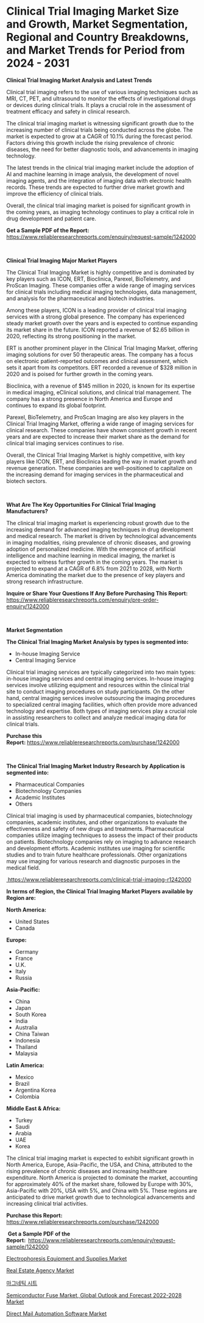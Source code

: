 <p><h1>Clinical Trial Imaging Market Size and Growth, Market Segmentation, Regional and Country Breakdowns, and Market Trends for Period from 2024 -  2031</h1></p><p><strong>Clinical Trial Imaging Market Analysis and Latest Trends</strong></p>
<p><p>Clinical trial imaging refers to the use of various imaging techniques such as MRI, CT, PET, and ultrasound to monitor the effects of investigational drugs or devices during clinical trials. It plays a crucial role in the assessment of treatment efficacy and safety in clinical research.</p><p>The clinical trial imaging market is witnessing significant growth due to the increasing number of clinical trials being conducted across the globe. The market is expected to grow at a CAGR of 10.1% during the forecast period. Factors driving this growth include the rising prevalence of chronic diseases, the need for better diagnostic tools, and advancements in imaging technology.</p><p>The latest trends in the clinical trial imaging market include the adoption of AI and machine learning in image analysis, the development of novel imaging agents, and the integration of imaging data with electronic health records. These trends are expected to further drive market growth and improve the efficiency of clinical trials.</p><p>Overall, the clinical trial imaging market is poised for significant growth in the coming years, as imaging technology continues to play a critical role in drug development and patient care.</p></p>
<p><strong>Get a Sample PDF of the Report:&nbsp;</strong> <a href="https://www.reliableresearchreports.com/enquiry/request-sample/1242000">https://www.reliableresearchreports.com/enquiry/request-sample/1242000</a></p>
<p>&nbsp;</p>
<p><strong>Clinical Trial Imaging Major Market Players</strong></p>
<p><p>The Clinical Trial Imaging Market is highly competitive and is dominated by key players such as ICON, ERT, Bioclinica, Parexel, BioTelemetry, and ProScan Imaging. These companies offer a wide range of imaging services for clinical trials including medical imaging technologies, data management, and analysis for the pharmaceutical and biotech industries.</p><p>Among these players, ICON is a leading provider of clinical trial imaging services with a strong global presence. The company has experienced steady market growth over the years and is expected to continue expanding its market share in the future. ICON reported a revenue of $2.65 billion in 2020, reflecting its strong positioning in the market.</p><p>ERT is another prominent player in the Clinical Trial Imaging Market, offering imaging solutions for over 50 therapeutic areas. The company has a focus on electronic patient-reported outcomes and clinical assessment, which sets it apart from its competitors. ERT recorded a revenue of $328 million in 2020 and is poised for further growth in the coming years.</p><p>Bioclinica, with a revenue of $145 million in 2020, is known for its expertise in medical imaging, eClinical solutions, and clinical trial management. The company has a strong presence in North America and Europe and continues to expand its global footprint.</p><p>Parexel, BioTelemetry, and ProScan Imaging are also key players in the Clinical Trial Imaging Market, offering a wide range of imaging services for clinical research. These companies have shown consistent growth in recent years and are expected to increase their market share as the demand for clinical trial imaging services continues to rise.</p><p>Overall, the Clinical Trial Imaging Market is highly competitive, with key players like ICON, ERT, and Bioclinica leading the way in market growth and revenue generation. These companies are well-positioned to capitalize on the increasing demand for imaging services in the pharmaceutical and biotech sectors.</p></p>
<p>&nbsp;</p>
<p><strong>What Are The Key Opportunities For Clinical Trial Imaging Manufacturers?</strong></p>
<p><p>The clinical trial imaging market is experiencing robust growth due to the increasing demand for advanced imaging techniques in drug development and medical research. The market is driven by technological advancements in imaging modalities, rising prevalence of chronic diseases, and growing adoption of personalized medicine. With the emergence of artificial intelligence and machine learning in medical imaging, the market is expected to witness further growth in the coming years. The market is projected to expand at a CAGR of 6.8% from 2021 to 2028, with North America dominating the market due to the presence of key players and strong research infrastructure.</p></p>
<p><strong>Inquire or Share Your Questions If Any Before Purchasing This Report:</strong> <a href="https://www.reliableresearchreports.com/enquiry/pre-order-enquiry/1242000">https://www.reliableresearchreports.com/enquiry/pre-order-enquiry/1242000</a></p>
<p>&nbsp;</p>
<p><strong>Market Segmentation</strong></p>
<p><strong>The Clinical Trial Imaging Market Analysis by types is segmented into:</strong></p>
<p><ul><li>In-house Imaging Service</li><li>Central Imaging Service</li></ul></p>
<p><p>Clinical trial imaging services are typically categorized into two main types: in-house imaging services and central imaging services. In-house imaging services involve utilizing equipment and resources within the clinical trial site to conduct imaging procedures on study participants. On the other hand, central imaging services involve outsourcing the imaging procedures to specialized central imaging facilities, which often provide more advanced technology and expertise. Both types of imaging services play a crucial role in assisting researchers to collect and analyze medical imaging data for clinical trials.</p></p>
<p><strong>Purchase this Report:&nbsp;</strong><a href="https://www.reliableresearchreports.com/purchase/1242000">https://www.reliableresearchreports.com/purchase/1242000</a></p>
<p>&nbsp;</p>
<p><strong>The Clinical Trial Imaging Market Industry Research by Application is segmented into:</strong></p>
<p><ul><li>Pharmaceutical Companies</li><li>Biotechnology Companies</li><li>Academic Institutes</li><li>Others</li></ul></p>
<p><p>Clinical trial imaging is used by pharmaceutical companies, biotechnology companies, academic institutes, and other organizations to evaluate the effectiveness and safety of new drugs and treatments. Pharmaceutical companies utilize imaging techniques to assess the impact of their products on patients. Biotechnology companies rely on imaging to advance research and development efforts. Academic institutes use imaging for scientific studies and to train future healthcare professionals. Other organizations may use imaging for various research and diagnostic purposes in the medical field.</p></p>
<p><a href="https://www.reliableresearchreports.com/clinical-trial-imaging-r1242000">&nbsp;https://www.reliableresearchreports.com/clinical-trial-imaging-r1242000</a></p>
<p><strong>In terms of Region, the Clinical Trial Imaging Market Players available by Region are:</strong></p>
<p>
    <p> <strong> North America: </strong>
        <ul>
            <li>United States</li>
            <li>Canada</li>
        </ul>
        </p> 
    <p> <strong> Europe: </strong>
        <ul>
            <li>Germany</li>
            <li>France</li>
            <li>U.K.</li>
            <li>Italy</li>
            <li>Russia</li>
        </ul>
        </p> 
    <p> <strong> Asia-Pacific: </strong>
        <ul>
            <li>China</li>
            <li>Japan</li>
            <li>South Korea</li>
            <li>India</li>
            <li>Australia</li>
            <li>China Taiwan</li>
            <li>Indonesia</li>
            <li>Thailand</li>
            <li>Malaysia</li>
        </ul>
        </p> 
    <p> <strong> Latin America: </strong>
        <ul>
            <li>Mexico</li>
            <li>Brazil</li>
            <li>Argentina Korea</li>
            <li>Colombia</li>
        </ul>
        </p> 
    <p> <strong> Middle East & Africa: </strong>
        <ul>
            <li>Turkey</li>
            <li>Saudi</li>
            <li>Arabia</li>
            <li>UAE</li>
            <li>Korea</li>
        </ul>
    </p>
    </p>
<p><p>The clinical trial imaging market is expected to exhibit significant growth in North America, Europe, Asia-Pacific, the USA, and China, attributed to the rising prevalence of chronic diseases and increasing healthcare expenditure. North America is projected to dominate the market, accounting for approximately 40% of the market share, followed by Europe with 30%, Asia-Pacific with 20%, USA with 5%, and China with 5%. These regions are anticipated to drive market growth due to technological advancements and increasing clinical trial activities.</p></p>
<p><strong>Purchase this Report: </strong><a href="https://www.reliableresearchreports.com/purchase/1242000">https://www.reliableresearchreports.com/purchase/1242000</a></p>
<p>&nbsp;<strong>Get a Sample PDF of the Report:&nbsp;&nbsp;</strong><a href="https://www.reliableresearchreports.com/enquiry/request-sample/1242000">https://www.reliableresearchreports.com/enquiry/request-sample/1242000</a></p>
<p><strong></strong></p>
<p><p><a href="https://issuu.com/reportprime-2/docs/electrophoresis-equipment-and-supplies-market-size">Electrophoresis Equipment and Supplies Market</a></p><p><a href="https://medium.com/@brendamoreno1988/real-estate-agency-market-size-share-trends-analysis-report-by-end-use-a1060f83fc31">Real Estate Agency Market</a></p><p><a href="https://medium.com/@ucghafeg91/%EC%9E%90%EC%84%9D-%EC%8B%9C%ED%8A%B8-%EC%8B%9C%EC%9E%A5-%EB%B6%84%EC%84%9D-%EB%B3%B4%EA%B3%A0%EC%84%9C-%EC%A7%80%EC%97%AD-%EC%9C%A0%ED%98%95-%EC%9D%BC%EB%B0%98-%EC%B4%88%EB%B0%95-%EB%B0%8F-%EC%9D%91%EC%9A%A9-%EC%9E%90%EB%8F%99%EC%B0%A8-%EC%A0%84%EC%9E%90%EC%A0%9C%ED%92%88-%EC%86%8C%EB%B9%84%EC%9E%90-%EC%A0%84%EC%9E%90%EC%A0%9C%ED%92%88-%ED%86%B5%EC%8B%A0-%EC%9E%A5%EB%B9%84-%EA%B8%B0%ED%83%80-%EC%97%90-%EB%8C%80%ED%95%9C-%EA%B8%80%EB%A1%9C%EB%B2%8C-%ED%86%B5%EC%B0%B0%EB%A0%A5-2024%EB%85%84%EB%B6%80%ED%84%B0-2031%EB%85%84%EA%B9%8C%EC%A7%80-92a77f1b6425">마그네틱 시트</a></p><p><a href="https://www.linkedin.com/pulse/semiconductor-fuse-market-global-outlook-forecast-2022-2028-furwe">Semiconductor Fuse Market, Global Outlook and Forecast 2022-2028 Market</a></p><p><a href="https://github.com/RickHolmes3/Market-Research-Report-List-6/blob/main/direct-mail-automation-software-market.md">Direct Mail Automation Software Market</a></p></p>